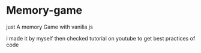 # Memory-game
just A  memory Game with vanilia  js 

i made it by myself then checked tutorial on youtube to get best practices of code
